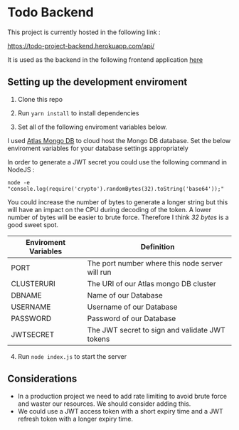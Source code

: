 # Todo Backend

This project is currently hosted in the following link :

https://todo-project-backend.herokuapp.com/api/

It is used as the backend in the following frontend application [here](https://github.com/ajanth97/todo-frontend)

## Setting up the development enviroment

1. Clone this repo

2. Run ```yarn install``` to install dependencies
3. Set all of the following enviroment variables below.

I used [Atlas Mongo DB](https://www.mongodb.com/atlas/database) to cloud host the Mongo DB database. Set the below enviroment variables for your database settings appropriately 

In order to generate a JWT secret you could use the following command in NodeJS : 

``` node -e "console.log(require('crypto').randomBytes(32).toString('base64'));" ```

You could increase the number of bytes to generate a longer string but this will have an impact on the CPU during decoding of the token. A lower number of bytes will be easier to brute force. Therefore I think *32 bytes* is a good sweet spot. 

| Enviroment Variables | Definition    |
|----------------------|------------|
|   PORT| The port number where this node server will run |
|   CLUSTERURI | The URI of our Atlas mongo DB cluster |            
|   DBNAME |  Name of our Database |
|   USERNAME | Username of our Database |
|   PASSWORD | Password of our Database |
|   JWTSECRET| The JWT secret to sign and validate JWT tokens|

4. Run ```node index.js``` to start the server 

## Considerations
- In a production project we need to add rate limiting to avoid brute force and waster our resources. We should consider adding this.
- We could use a JWT access token with a short expiry time and a JWT refresh token with a longer expiry time.
